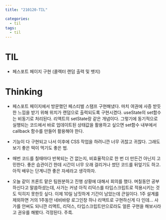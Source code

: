 ```yaml
---
title: "210120-TIL"

categories:
  - til
tags:
  - til
---
```


# TIL

- 페스포트 페이지 구현 (콜렉터 랜덤 출력 및 뱃지)

# Thinking

- 페스포트 페이지에서 방문했던 페스티벌 스탬프 구현해냈다. 마치 여권에 사증 받듯한 느낌을 받기 위해 위치가 랜덤으로 출력되도록 구현시켰다. useState의 set함수는 비동기로 처리된다. 리액트의 setState랑 같은 개념이다. 그렇기에 동기적으로 실행되는 코드에서 바로 업데이트된 상태값을 활용하고 싶으면 set함수 내부에서 callback 함수를 만들어 활용해야 한다.

- 기능이 다 구현되고 나서 이후에 CSS 작업을 하려니깐 너무 귀찮고 귀찮다. 그래도 보기 좋은 떡이 먹기도 좋은 법.

- 매번 코드를 칠때마다 반복되는 건 없는지, 비효율적으로 한 번 더 만든건 아닌지 고민한다. 좋은 습관이긴 한데 시간이 너무 오래 걸리거나 썼던 코드를 뒤엎기도 하고. 아직 배우는 단계니깐 좋은 자세라고 생각하자.

- 오늘 같이 프론트 맡은 팀원분하고 진행 상황에 대해서 회의를 했다. 며칠동안 공부하신다고 말씀하셨는데, 사가는 커녕 아직 리덕스를 타입스크립트로 적용시키는 것도 익히지 못한듯 싶다. 이제 10일 남짓하게 기간이 남았는데 큰일이다. 1주 설계를 제외하면 거의 1주동안 네비바랑 로그인창 하나 리액트로 구현하신게 다 인데... 사가를 안써도 되니깐 리액트, 리덕스, 타입스크립트만으로라도 얼른 구현을 해보시라고 권유를 해봤다. 걱정된다. 주륵.
